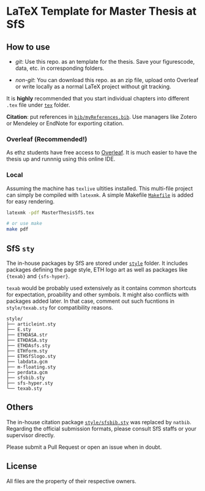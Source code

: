 # LaTeX Template for Master Thesis at SfS

## How to use

* _git_: Use this repo. as an template for the thesis. 
Save your figurescode, data, etc. in corresponding folders.

* _non-git_: You can download this repo. as an zip file, upload onto
Overleaf or write locally as a normal LaTeX project without git tracking. 

It is __highly__ recommended that you start individual chapters into
different `.tex` file under [`tex`](tex) folder.

__Citation__: put references in 
[`bib/myReferences.bib`](bib/myReferences.bib). Use managers like Zotero
or Mendeley or EndNote for exporting citation.

### Overleaf (Recommended!)

As ethz students have free access to [Overleaf](https://www.overleaf.com/edu/ethz).
It is much easier to have the thesis up and runnnig using this online
IDE.

### Local

Assuming the machine has `texlive` ultities installed. This multi-file
project can simply be compiled with `latexmk`. A simple Makefile
[`Makefile`](Makefile) is added for easy rendering.

```bash
latexmk -pdf MasterThesisSfS.tex

# or use make
make pdf
```


## SfS `sty`

The in-house packages by SfS are stored under [`style`](style) folder.
It includes packages defining the page style, ETH logo art as well as
packages like `{texab}` and `{sfs-hyper}`.

`texab` would be probably used extensively as it contains common 
shortcuts for expectation, proability and other symbols. It might also
conflicts with packages added later. In that case, comment out such 
fucntions in `style/texab.sty` for compatibility reasons.

```
style/
├── articleint.sty
├── E.sty
├── ETHDASA.str
├── ETHDASA.sty
├── ETHDAsfs.sty
├── ETHform.sty
├── ETHSfSlogo.sty
├── labdata.gcm
├── m-floating.sty
├── perdata.gcm
├── sfsbib.sty
├── sfs-hyper.sty
└── texab.sty

```

## Others

The in-house citation package [`style/sfsbib.sty`](style/sfsbib.sty) 
was replaced by `natbib`.
Regarding the official submission formats, please consult SfS staffs or
your supervisor directly.

Please submit a Pull Request or open an issue when in doubt.

## License

All files are the property of their respective owners.
